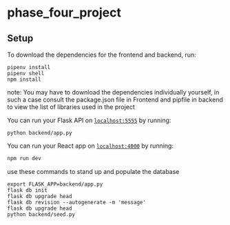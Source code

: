 # phase_four_project

## Setup

To download the dependencies for the frontend and backend, run:

```console
pipenv install
pipenv shell
npm install
```
note: You may have to download the dependencies individually yourself, in such a case consult the package.json file in Frontend and pipfile in backend to view the list of libraries used in the project

You can run your Flask API on [`localhost:5555`](http://localhost:5555) by
running:

```console
python backend/app.py
```

You can run your React app on [`localhost:4000`](http://localhost:3000) by
running:

```sh
npm run dev
```

use these commands to stand up and populate the database

```console
export FLASK_APP=backend/app.py
flask db init
flask db upgrade head
flask db revision --autogenerate -m 'message'
flask db upgrade head
python backend/seed.py
```
